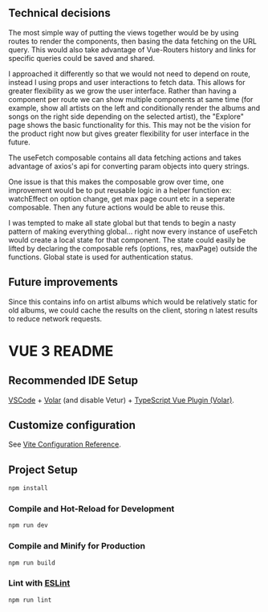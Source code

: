 ## Technical decisions
The most simple way of putting the views together would be by using routes to render the components, then basing the data fetching on the URL query. This would also take advantage of Vue-Routers history and links for specific queries could be saved and shared.

I approached it differently so that we would not need to depend on route, instead I using props and user interactions to fetch data. This allows for greater flexibility as we grow the user interface. Rather than having a component per route we can show multiple components at same time (for example, show all artists on the left and conditionally render the albums and songs on the right side depending on the selected artist), the "Explore" page shows the basic functionality for this. This may not be the vision for the product right now but gives greater flexibility for user interface in the future.

The useFetch composable contains all data fetching actions and takes advantage of axios's api for converting param objects into query strings.

One issue is that this makes the composable grow over time, one improvement would be to put reusable logic in a helper function ex: watchEffect on option change, get max page count etc in a seperate composable. Then any future actions would be able to reuse this.

I was tempted to make all state global but that tends to begin a nasty pattern of making everything global... right now every instance of useFetch would create a local state for that component. The state could easily be lifted by declaring the composable refs (options, res, maxPage) outside the functions. Global state is used for authentication status.

## Future improvements
Since this contains info on artist albums which would be relatively static for old albums, we could cache the results on the client, storing n latest results to reduce network requests.

# VUE 3 README

## Recommended IDE Setup

[VSCode](https://code.visualstudio.com/) + [Volar](https://marketplace.visualstudio.com/items?itemName=Vue.volar) (and disable Vetur) + [TypeScript Vue Plugin (Volar)](https://marketplace.visualstudio.com/items?itemName=Vue.vscode-typescript-vue-plugin).

## Customize configuration

See [Vite Configuration Reference](https://vitejs.dev/config/).

## Project Setup

```sh
npm install
```

### Compile and Hot-Reload for Development

```sh
npm run dev
```

### Compile and Minify for Production

```sh
npm run build
```

### Lint with [ESLint](https://eslint.org/)

```sh
npm run lint
```
